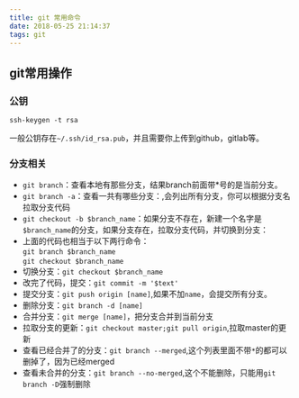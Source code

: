```yaml
---
title: git 常用命令
date: 2018-05-25 21:14:37
tags: git
---
```

## git常用操作
### 公钥
```
ssh-keygen -t rsa
```
一般公钥存在`~/.ssh/id_rsa.pub`，并且需要你上传到github，gitlab等。

<!-- more -->
### 分支相关
- `git branch`：查看本地有那些分支，结果branch前面带*号的是当前分支。
- `git branch -a`：查看一共有哪些分支：,会列出所有分支，你可以根据分支名拉取分支代码
- `git checkout -b $branch_name`：如果分支不存在，新建一个名字是`$branch_name`的分支，如果分支存在，拉取分支代码，并切换到分支：
- 上面的代码也相当于以下两行命令：  
    `git branch $branch_name`  
    `git checkout $branch_name`   
- 切换分支：`git checkout $branch_name`
- 改完了代码，提交：`git commit -m '$text'`  
- 提交分支：`git push origin [name]`,如果不加`name`，会提交所有分支。
- 删除分支：`git branch -d [name]`
- 合并分支：`git merge [name]`，把分支合并到当前分支
- 拉取分支的更新：`git checkout master;git pull origin`,拉取master的更新
- 查看已经合并了的分支：`git branch --merged`,这个列表里面不带`*`的都可以删掉了，因为已经merged
- 查看未合并的分支：`git branch --no-merged`,这个不能删除，只能用`git branch -D`强制删除
